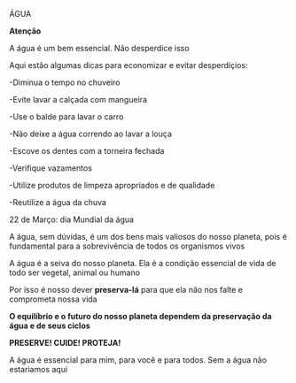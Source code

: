 <!DOCTYPE html>
<html charset = 'utf-8'>
<head>
<títle>ÁGUA</títle>
</head>
<body>
<p><strong>Atenção</strong></p>
<p>A água é um bem essencial. Não desperdice isso</p>
<link rel="href=" torneira.jpg ">
<p>Aqui estão algumas dicas para economizar e evitar desperdíçios:</p>
<p>-Diminua o tempo no chuveiro</p>
<p>-Evite lavar a calçada com mangueira</p>
<p>-Use o balde para lavar o carro</p>
<p>-Não deixe a água correndo ao lavar a louça</p>
<p>-Escove os dentes com a torneira fechada</p>
<p>-Verifique vazamentos</p>
<p>-Utilize produtos de limpeza apropriados e de qualidade</p>
<p>-Reutilize a água da chuva</p>
<títle>22 de Março: dia Mundial da água</títle>
<p>A água, sem dúvidas, é um dos bens mais valiosos do nosso planeta, pois é fundamental para a sobrevivência de todos os organismos vivos</p>
<p>A água é a seiva do nosso planeta. Ela é a condição essencial de vida de todo ser vegetal, animal ou humano</p>
<p>Por isso é nosso dever <strong>preserva-lá</strong> para que ela não nos falte e comprometa nossa vida</p>
<p><strong>O equilíbrio e o futuro do nosso planeta dependem da preservação da água e de seus ciclos</strong></p>
<p><strong>PRESERVE! CUIDE! PROTEJA!</strong></p>
<p>A água é essencial para mim, para você e para todos. Sem a água não estariamos aqui</p>

